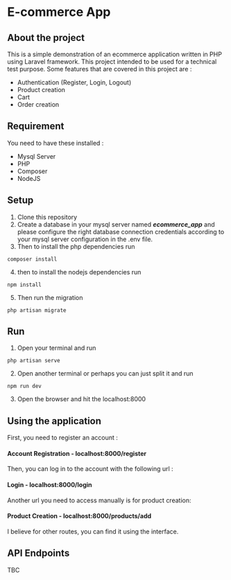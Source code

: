 # E-commerce App

## About the project

This is a simple demonstration of an ecommerce application written in PHP using Laravel framework. This project intended to be used for a technical test purpose. Some features that are covered in this project are :

- Authentication (Register, Login, Logout)
- Product creation
- Cart
- Order creation

## Requirement

You need to have these installed : 
- Mysql Server
- PHP
- Composer
- NodeJS

## Setup
1. Clone this repository
2. Create a database in your mysql server named __*ecommerce_app*__ and please configure the right database connection credentials according to your mysql server configuration in the .env file.
3. Then to install the php dependencies run
```shell 
composer install
```
4. then to install the nodejs dependencies run
```shell 
npm install
```
5. Then run the migration
```shell
php artisan migrate
```

## Run

1. Open your terminal and run
```shell
php artisan serve
```
2. Open another terminal or perhaps you can just split it and run
```shell
npm run dev
```
3. Open the browser and hit the localhost:8000

## Using the application

First, you need to register an account :

#### Account Registration - localhost:8000/register

Then, you can log in to the account with the following url :

#### Login - localhost:8000/login

Another url you need to access manually is for product creation:

#### Product Creation - localhost:8000/products/add

I believe for other routes, you can find it using the interface.

## API Endpoints
TBC